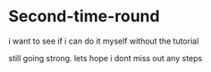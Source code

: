 # Second-time-round
i want to see if i can do it myself without the tutorial

still going strong.
lets hope i dont miss out any steps
